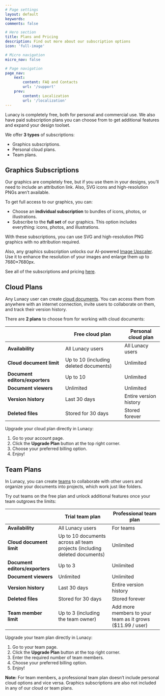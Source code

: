 ```yaml
---
# Page settings
layout: default
keywords:
comments: false

# Hero section
title: Plans and Pricing
description: Find out more about our subscription options
icon: 'full-image'

# Micro navigation
micro_nav: false

# Page navigation
page_nav:
    next:
        content: FAQ and Contacts
        url: '/support'
    prev:
        content: Localization
        url: '/localization'
---
```


Lunacy is completely free, both for personal and commercial use. We also have paid subscription plans you can choose from to get additional features and expand your design toolset.

We offer **3 types** of subscriptions: 
* Graphics subscriptions.
* Personal cloud plans.
* Team plans.


## Graphics Subscriptions

Our graphics are completely free, but if you use them in your designs, you’ll need to include an attribution link. Also, SVG icons and high-resolution PNGs aren’t available. 

To get full access to our graphics, you can:


- Choose an **individual subscription** to bundles of icons, photos, or illustrations. 
- Subscribe to the **full set** of our graphics. This option includes everything: icons, photos, and illustrations.

With these subscriptions, you can use SVG and high-resolution PNG graphics with no attribution required. 

Also, any graphics subscription unlocks our AI-powered <a href="https://icons8.com/upscaler" target="_blank">Image Upscaler</a>. Use it to enhance the resolution of your images and enlarge them up to 7680×7680px.

See all of the subscriptions and pricing <a href="https://icons8.com/pricing">here</a>.


## Cloud Plans

Any Lunacy user can create <a href="https://lunacy.docs.icons8.com/clouddocs/" target="_blank">cloud documents</a>. You can access them from anywhere with an internet connection, invite users to collaborate on them, and track their version history.

There are **2 plans** to choose from for working with cloud documents:

|            | Free cloud plan        | Personal cloud plan    |
| ------------------------------------------- | ----- | ---------------------- |
| **Availability**               | All Lunacy users       | All Lunacy users       |
| **Cloud document limit**       | Up to 10 (including deleted documents) | Unlimited              |
| **Document editors/exporters** | Up to 10               | Unlimited              |
| **Document viewers**           | Unlimited              | Unlimited              |
| **Version history**            | Last 30 days           | Entire version history |
| **Deleted files**              | Stored for 30 days     | Stored forever         |

Upgrade your cloud plan directly in Lunacy:

1. Go to your account page.
2. Click the **Upgrade Plan** button at the top right corner.
3. Choose your preferred billing option. 
4. Enjoy!

## Team Plans

In Lunacy, you can create <a href="https://lunacy.docs.icons8.com/teams/" target="_blank">teams</a> to collaborate with other users and organize your documents into projects, which work just like folders. 

Try out teams on the free plan and unlock additional features once your team outgrows the limits:

|                  | Trial team plan         | Professional team plan            |
| ---------------------------------------------------------- | ------------------------------------------------------------------------- | ------------------------------------------------------- |
| **Availability**        | All Lunacy users    | For teams|
|**Cloud document limit**| Up to 10 documents across all team projects (including deleted documents) | Unlimited|
| **Document editors/exporters** | Up to 3 | Unlimited|
| **Document viewers**   | Unlimited    | Unlimited|
| **Version history**     | Last 30 days           | Entire version history |
| **Deleted files**      | Stored for 30 days       | Stored forever |
| **Team member limit**  | Up to 3 (including the team owner)        | Add more members to your team as it grows ($11.99 / user) |


Upgrade your team plan directly in Lunacy:

1. Go to your team page.
2. Click the **Upgrade Plan** button at the top right corner.
3. Enter the required number of team members.
4. Choose your preferred billing option. 
5. Enjoy!

<div class="callout callout--info">
    <p><strong>Note:</strong> For team members, a professional team plan doesn’t include personal cloud options and vice versa. Graphics subscriptions are also not included in any of our cloud or team plans.</p>
</div>